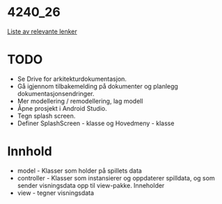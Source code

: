 # 4240_26
[Liste av relevante lenker](https://github.com/vegardbb/4240_26/blob/helpdesk/progark-doc)

# TODO
+ Se Drive for arkitekturdokumentasjon.
+ Gå igjennom tilbakemelding på dokumenter og planlegg dokumentasjonsendringer.
+ Mer modellering / remodellering, lag modell
+ Åpne prosjekt i Android Studio.
+ Tegn splash screen.
+ Definer SplashScreen - klasse og Hovedmeny - klasse 

# Innhold
+ model - Klasser som holder på spillets data
+ controller - Klasser som instansierer og oppdaterer spilldata, og som sender visningsdata opp til view-pakke. Inneholder
+ view - tegner visningsdata